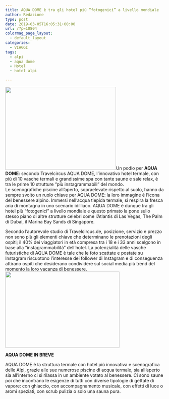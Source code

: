 ```yaml
---
title: AQUA DOME è tra gli hotel più “fotogenici” a livello mondiale
author: Redazione
type: post
date: 2019-03-05T16:05:31+00:00
url: /?p=10804
colormag_page_layout:
  - default_layout
categories:
  - VIAGGI
tags:
  - alpi
  - aqua dome
  - Hotel
  - hotel alpi

---
```

<img decoding="async" loading="lazy" class="alignleft  wp-image-10799" src="https://progressonline.it/wp-content/uploads/2019/03/aqua-dome-300x225.jpg" alt="" width="351" height="263" />Un podio per **AQUA DOME**: secondo Travelcircus AQUA DOME, l’innovativo hotel termale, con più di 10 vasche termali e grandissime spa con tante saune e sale relax, è tra le prime 10 strutture “più instagrammabili” del mondo.  
Le scenografiche piscine all’aperto, sopraelevate rispetto al suolo, hanno da sempre svolto un ruolo chiave per AQUA DOME: la loro immagine è l’icona del benessere alpino. Immersi nell’acqua tiepida termale, si respira la fresca aria di montagna in uno scenario idilliaco. AQUA DOME è dunque tra gli hotel più “fotogenici” a livello mondiale e questo primato la pone sullo stesso piano di altre strutture celebri come l’Atlantis di Las Vegas, The Palm di Dubai, il Marina Bay Sands di Singapore.

Secondo l’autorevole studio di Travelcircus.de, posizione, servizio e prezzo non sono più gli elementi chiave che determinano le prenotazioni degli ospiti; il 40% dei viaggiatori in età compresa tra i 18 e i 33 anni scelgono in base alla “instagrammabilità” dell’hotel. La potenzialità delle vasche futuristiche di AQUA DOME è tale che le foto scattate e postate su Instagram riscuotono l’interesse dei follower di Instagram e di conseguenza attirano ospiti che desiderano condividere sul social media più trend del momento la loro vacanza di benessere.<img decoding="async" loading="lazy" class=" wp-image-10800 alignright" src="https://progressonline.it/wp-content/uploads/2019/03/AQUA-DOME-Winter-300x200.jpeg" alt="" width="362" height="241" />

**AQUA DOME IN BREVE**

AQUA DOME è la struttura termale con hotel più innovativa e scenografica delle Alpi, grazie alle sue numerose piscine di acqua termale, sia all’aperto sia all’interno ci si rilassa in un ambiente votato al benessere. Ci sono saune poi che incontrano le esigenze di tutti con diverse tipologie di gettate di vapore: con ghiaccio, con accompagnamento musicale, con effetti di luce o aromi speziati, con scrub pulizia o solo una sauna pura.
